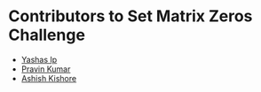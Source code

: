 # Contributors to Set Matrix Zeros Challenge

- [Yashas Ip](https://github.com/yashasip)
- [Pravin Kumar](https://github.com/pravin-pk)
- [Ashish Kishore](https://github.com/Ashish4869)